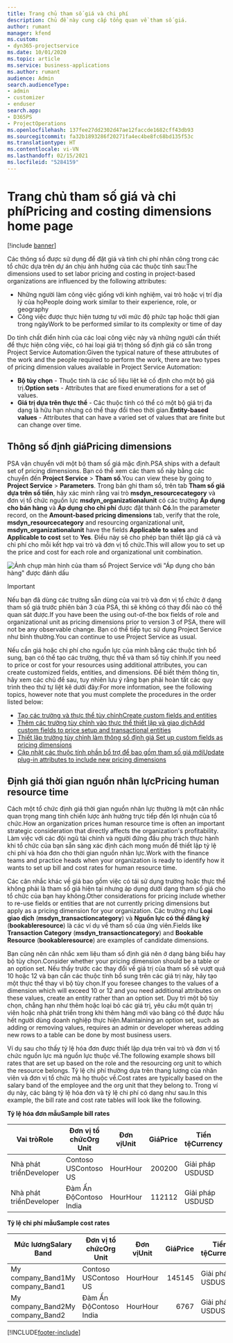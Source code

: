 ```yaml
---
title: Trang chủ tham số giá và chi phí
description: Chủ đề này cung cấp tổng quan về tham số giá.
author: rumant
manager: kfend
ms.custom:
- dyn365-projectservice
ms.date: 10/01/2020
ms.topic: article
ms.service: business-applications
ms.author: rumant
audience: Admin
search.audienceType:
- admin
- customizer
- enduser
search.app:
- D365PS
- ProjectOperations
ms.openlocfilehash: 137fee27dd2302d47ae12faccde1682cff43db93
ms.sourcegitcommit: fa32b1893286f20271fa4ec4be8fc68bd135f53c
ms.translationtype: HT
ms.contentlocale: vi-VN
ms.lasthandoff: 02/15/2021
ms.locfileid: "5284159"
---
```

# <a name="pricing-and-costing-dimensions-home-page"></a><span data-ttu-id="02d03-103">Trang chủ tham số giá và chi phí</span><span class="sxs-lookup"><span data-stu-id="02d03-103">Pricing and costing dimensions home page</span></span>

[!include [banner](../includes/psa-now-project-operations.md)]

<span data-ttu-id="02d03-104">Các thông số được sử dụng để đặt giá và tính chi phí nhân công trong các tổ chức dựa trên dự án chịu ảnh hưởng của các thuộc tính sau:</span><span class="sxs-lookup"><span data-stu-id="02d03-104">The dimensions used to set labor pricing and costing in project-based organizations are influenced by the following attributes:</span></span>

- <span data-ttu-id="02d03-105">Những người làm công việc giống với kinh nghiệm, vai trò hoặc vị trí địa lý của họ</span><span class="sxs-lookup"><span data-stu-id="02d03-105">People doing work similar to their experience, role, or geography</span></span>
- <span data-ttu-id="02d03-106">Công việc được thực hiện tương tự với mức độ phức tạp hoặc thời gian trong ngày</span><span class="sxs-lookup"><span data-stu-id="02d03-106">Work to be performed similar to its complexity or time of day</span></span>

<span data-ttu-id="02d03-107">Do tính chất điển hình của các loại công việc này và những người cần thiết để thực hiện công việc, có hai loại giá trị thông số định giá có sẵn trong Project Service Automation:</span><span class="sxs-lookup"><span data-stu-id="02d03-107">Given the typical nature of these attrubutes of the work and the people required to perform the work, there are two types of pricing dimension values available in Project Service Automation:</span></span> 

- <span data-ttu-id="02d03-108">**Bộ tùy chọn** - Thuộc tính là các số liệu liệt kê cố định cho một bộ giá trị.</span><span class="sxs-lookup"><span data-stu-id="02d03-108">**Option sets** - Attributes that are fixed enumerations for a set of values.</span></span>
- <span data-ttu-id="02d03-109">**Giá trị dựa trên thực thể** - Các thuộc tính có thể có một bộ giá trị đa dạng là hữu hạn nhưng có thể thay đổi theo thời gian.</span><span class="sxs-lookup"><span data-stu-id="02d03-109">**Entity-based values** - Attributes that can have a varied set of values that are finite but can change over time.</span></span>

## <a name="pricing-dimensions"></a><span data-ttu-id="02d03-110">Thông số định giá</span><span class="sxs-lookup"><span data-stu-id="02d03-110">Pricing dimensions</span></span>

<span data-ttu-id="02d03-111">PSA vận chuyển với một bộ tham số giá mặc định.</span><span class="sxs-lookup"><span data-stu-id="02d03-111">PSA ships with a default set of pricing dimensions.</span></span> <span data-ttu-id="02d03-112">Bạn có thể xem các tham số này bằng các chuyển đến **Project Service** > **Tham số**.</span><span class="sxs-lookup"><span data-stu-id="02d03-112">You can view these by going to **Project Service** > **Parameters**.</span></span> <span data-ttu-id="02d03-113">Trong bản ghi tham số, trên tab **Tham số giá dựa trên số tiền**, hãy xác minh rằng vai trò **msdyn_resourcecategory** và đơn vị tổ chức nguồn lực **msdyn_organizationalunit** có các trường **Áp dụng cho bán hàng** và **Áp dụng cho chi phí** được đặt thành **Có**.</span><span class="sxs-lookup"><span data-stu-id="02d03-113">In the parameter record, on the **Amount-based pricing dimensions** tab, verify that the role, **msdyn_resourcecategory** and resourcing organizational unit, **msdyn_organizationalunit** have the fields **Applicable to sales** and **Applicable to cost** set to **Yes**.</span></span> <span data-ttu-id="02d03-114">Điều này sẽ cho phép bạn thiết lập giá cả và chi phí cho mỗi kết hợp vai trò và đơn vị tổ chức.</span><span class="sxs-lookup"><span data-stu-id="02d03-114">This will allow you to set up the price and cost for each role and organizational unit combination.</span></span>

![Ảnh chụp màn hình của tham số Project Service với "Áp dụng cho bán hàng" được đánh dấu](media/PS-OOB-parameters.png)

> [!IMPORTANT]
> <span data-ttu-id="02d03-116">Nếu bạn đã dùng các trường sẵn dùng của vai trò và đơn vị tổ chức ở dạng tham số giá trước phiên bản 3 của PSA, thì sẽ không có thay đổi nào có thể quan sát được.</span><span class="sxs-lookup"><span data-stu-id="02d03-116">If you have been the using out-of-the box fields of role and organizational unit as pricing dimensions prior to version 3 of PSA, there will not be any observable change.</span></span> <span data-ttu-id="02d03-117">Bạn có thể tiếp tục sử dụng Project Service như bình thường.</span><span class="sxs-lookup"><span data-stu-id="02d03-117">You can continue to use Project Service as usual.</span></span> 

<span data-ttu-id="02d03-118">Nếu cần giá hoặc chi phí cho nguồn lực của mình bằng các thuộc tính bổ sung, bạn có thể tạo các trường, thực thể và tham số tùy chỉnh.</span><span class="sxs-lookup"><span data-stu-id="02d03-118">If you need to price or cost for your resources using additional attributes, you can create customized fields, entities, and dimensions.</span></span> <span data-ttu-id="02d03-119">Để biết thêm thông tin, hãy xem các chủ đề sau, tuy nhiên lưu ý rằng bạn phải hoàn tất các quy trình theo thứ tự liệt kê dưới đây:</span><span class="sxs-lookup"><span data-stu-id="02d03-119">For more information, see the following topics, however note that you must complete the procedures in the order listed below:</span></span>

- [<span data-ttu-id="02d03-120">Tạo các trường và thực thể tùy chỉnh</span><span class="sxs-lookup"><span data-stu-id="02d03-120">Create custom fields and entities</span></span>](create-custom-fields-entities.md)
- [<span data-ttu-id="02d03-121">Thêm các trường tùy chỉnh vào thực thể thiết lập và giao dịch</span><span class="sxs-lookup"><span data-stu-id="02d03-121">Add custom fields to price setup and transactional entities</span></span>](field-references.md)
- [<span data-ttu-id="02d03-122">Thiết lập trường tùy chỉnh làm thông số định giá </span><span class="sxs-lookup"><span data-stu-id="02d03-122">Set up custom fields as pricing dimensions</span></span>](set-up-pricing-dimensions.md)
- [<span data-ttu-id="02d03-123">Cập nhật các thuộc tính phần bổ trợ để bao gồm tham số giá mới</span><span class="sxs-lookup"><span data-stu-id="02d03-123">Update plug-in attributes to include new pricing dimensions</span></span>](update-plug-in-attributes.md)

## <a name="pricing-human-resource-time"></a><span data-ttu-id="02d03-124">Định giá thời gian nguồn nhân lực</span><span class="sxs-lookup"><span data-stu-id="02d03-124">Pricing human resource time</span></span>
<span data-ttu-id="02d03-125">Cách một tổ chức định giá thời gian nguồn nhân lực thường là một cân nhắc quan trọng mang tính chiến lược ảnh hưởng trực tiếp đến lợi nhuận của tổ chức.</span><span class="sxs-lookup"><span data-stu-id="02d03-125">How an organization prices human resource time is often an important strategic consideration that directly affects the organization's profitability.</span></span> <span data-ttu-id="02d03-126">Làm việc với các đội ngũ tài chính và người đứng đầu phụ trách thực hành khi tổ chức của bạn sẵn sàng xác định cách mong muốn để thiết lập tỷ lệ chi phí và hóa đơn cho thời gian nguồn nhân lực.</span><span class="sxs-lookup"><span data-stu-id="02d03-126">Work with the finance teams and practice heads when your organization is ready to identify how it wants to set up bill and cost rates for human resource time.</span></span>

<span data-ttu-id="02d03-127">Các cân nhắc khác về giá bao gồm việc có tái sử dụng trường hoặc thực thể không phải là tham số giá hiện tại nhưng áp dụng dưới dạng tham số giá cho tổ chức của bạn hay không.</span><span class="sxs-lookup"><span data-stu-id="02d03-127">Other considerations for pricing include whether to re-use fields or entities that are not currently pricing dimensions but apply as a pricing dimension for your organization.</span></span> <span data-ttu-id="02d03-128">Các trường như **Loại giao dịch** (**msdyn_transactioncategory**) và **Nguồn lực có thể đăng ký** (**bookableresource**) là các ví dụ về tham số của ứng viên.</span><span class="sxs-lookup"><span data-stu-id="02d03-128">Fields like **Transaction Category** (**msdyn_transactioncategory**) and **Bookable Resource** (**bookableresource**) are examples of candidate dimensions.</span></span> 

<span data-ttu-id="02d03-129">Bạn cũng nên cân nhắc xem liệu tham số định giá nên ở dạng bảng biểu hay bộ tùy chọn.</span><span class="sxs-lookup"><span data-stu-id="02d03-129">Consider whether your pricing dimension should be a table or an option set.</span></span> <span data-ttu-id="02d03-130">Nếu thấy trước các thay đổi về giá trị của tham số sẽ vượt quá 10 hoặc 12 và bạn cần các thuộc tính bổ sung trên các giá trị này, hãy tạo một thực thể thay vì bộ tùy chọn.</span><span class="sxs-lookup"><span data-stu-id="02d03-130">If you foresee changes to the values of a dimension which will exceed 10 or 12 and you need additional attributes on these values, create an entity rather than an option set.</span></span> <span data-ttu-id="02d03-131">Duy trì một bộ tùy chọn, chẳng hạn như thêm hoặc loại bỏ các giá trị, yêu cầu một quản trị viên hoặc nhà phát triển trong khi thêm hàng mới vào bảng có thể được hầu hết người dùng doanh nghiệp thực hiện.</span><span class="sxs-lookup"><span data-stu-id="02d03-131">Maintaining an option set, such as adding or removing values, requires an admin or developer whereas adding new rows to a table can be done by most business users.</span></span>

<span data-ttu-id="02d03-132">Ví dụ sau cho thấy tỷ lệ hóa đơn được thiết lập dựa trên vai trò và đơn vị tổ chức nguồn lực mà nguồn lực thuộc về.</span><span class="sxs-lookup"><span data-stu-id="02d03-132">The following example shows bill rates that are set up based on the role and the resourcing org unit to which the resource belongs.</span></span> <span data-ttu-id="02d03-133">Tỷ lệ chi phí thường dựa trên thang lương của nhân viên và đơn vị tổ chức mà họ thuộc về.</span><span class="sxs-lookup"><span data-stu-id="02d03-133">Cost rates are typically based on the salary band of the employee and the org unit that they belong to.</span></span> <span data-ttu-id="02d03-134">Trong ví dụ này, các bảng tỷ lệ hóa đơn và tỷ lệ chi phí có dạng như sau.</span><span class="sxs-lookup"><span data-stu-id="02d03-134">In this example, the bill rate and cost rate tables will look like the following.</span></span>

<span data-ttu-id="02d03-135">**Tỷ lệ hóa đơn mẫu**</span><span class="sxs-lookup"><span data-stu-id="02d03-135">**Sample bill rates**</span></span>

| <span data-ttu-id="02d03-136">Vai trò</span><span class="sxs-lookup"><span data-stu-id="02d03-136">Role</span></span>        | <span data-ttu-id="02d03-137">Đơn vị tổ chức</span><span class="sxs-lookup"><span data-stu-id="02d03-137">Org Unit</span></span>    |<span data-ttu-id="02d03-138">Đơn vị</span><span class="sxs-lookup"><span data-stu-id="02d03-138">Unit</span></span>      |<span data-ttu-id="02d03-139">Giá</span><span class="sxs-lookup"><span data-stu-id="02d03-139">Price</span></span>      |<span data-ttu-id="02d03-140">Tiền tệ</span><span class="sxs-lookup"><span data-stu-id="02d03-140">Currency</span></span>  |
| ------------|-------------|----------|----------:|----------|
| <span data-ttu-id="02d03-141">Nhà phát triển</span><span class="sxs-lookup"><span data-stu-id="02d03-141">Developer</span></span>   | <span data-ttu-id="02d03-142">Contoso US</span><span class="sxs-lookup"><span data-stu-id="02d03-142">Contoso US</span></span>  |<span data-ttu-id="02d03-143">Hour</span><span class="sxs-lookup"><span data-stu-id="02d03-143">Hour</span></span> | <span data-ttu-id="02d03-144">200</span><span class="sxs-lookup"><span data-stu-id="02d03-144">200</span></span>|<span data-ttu-id="02d03-145">Giải pháp USD</span><span class="sxs-lookup"><span data-stu-id="02d03-145">USD</span></span>     |
| <span data-ttu-id="02d03-146">Nhà phát triển</span><span class="sxs-lookup"><span data-stu-id="02d03-146">Developer</span></span>   | <span data-ttu-id="02d03-147">Đàm Ấn Độ</span><span class="sxs-lookup"><span data-stu-id="02d03-147">Contoso India</span></span> |<span data-ttu-id="02d03-148">Hour</span><span class="sxs-lookup"><span data-stu-id="02d03-148">Hour</span></span>|   <span data-ttu-id="02d03-149">112</span><span class="sxs-lookup"><span data-stu-id="02d03-149">112</span></span>|<span data-ttu-id="02d03-150">Giải pháp USD</span><span class="sxs-lookup"><span data-stu-id="02d03-150">USD</span></span>     |


<span data-ttu-id="02d03-151">**Tỷ lệ chi phí mẫu**</span><span class="sxs-lookup"><span data-stu-id="02d03-151">**Sample cost rates**</span></span>

| <span data-ttu-id="02d03-152">Mức lương</span><span class="sxs-lookup"><span data-stu-id="02d03-152">Salary Band</span></span>     | <span data-ttu-id="02d03-153">Đơn vị tổ chức</span><span class="sxs-lookup"><span data-stu-id="02d03-153">Org Unit</span></span>    |<span data-ttu-id="02d03-154">Đơn vị</span><span class="sxs-lookup"><span data-stu-id="02d03-154">Unit</span></span>      |<span data-ttu-id="02d03-155">Giá</span><span class="sxs-lookup"><span data-stu-id="02d03-155">Price</span></span>      |<span data-ttu-id="02d03-156">Tiền tệ</span><span class="sxs-lookup"><span data-stu-id="02d03-156">Currency</span></span>  |
| ----------------|-------------|----------|----------:|----------|
| <span data-ttu-id="02d03-157">My company_Band1</span><span class="sxs-lookup"><span data-stu-id="02d03-157">My company_Band1</span></span> | <span data-ttu-id="02d03-158">Contoso US</span><span class="sxs-lookup"><span data-stu-id="02d03-158">Contoso US</span></span>  |<span data-ttu-id="02d03-159">Hour</span><span class="sxs-lookup"><span data-stu-id="02d03-159">Hour</span></span> | <span data-ttu-id="02d03-160">145</span><span class="sxs-lookup"><span data-stu-id="02d03-160">145</span></span>|<span data-ttu-id="02d03-161">Giải pháp USD</span><span class="sxs-lookup"><span data-stu-id="02d03-161">USD</span></span>     |
| <span data-ttu-id="02d03-162">My company_Band2</span><span class="sxs-lookup"><span data-stu-id="02d03-162">My company_Band2</span></span> | <span data-ttu-id="02d03-163">Đàm Ấn Độ</span><span class="sxs-lookup"><span data-stu-id="02d03-163">Contoso India</span></span> |<span data-ttu-id="02d03-164">Hour</span><span class="sxs-lookup"><span data-stu-id="02d03-164">Hour</span></span>|   <span data-ttu-id="02d03-165">67</span><span class="sxs-lookup"><span data-stu-id="02d03-165">67</span></span>|<span data-ttu-id="02d03-166">Giải pháp USD</span><span class="sxs-lookup"><span data-stu-id="02d03-166">USD</span></span>     |


[!INCLUDE[footer-include](../includes/footer-banner.md)]